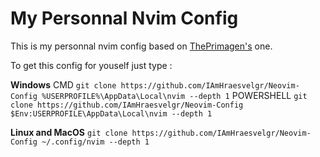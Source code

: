 # My Personnal Nvim Config

This is my personnal nvim config based on [ThePrimagen's](https://www.youtube.com/@ThePrimeagen) one.

To get this config for youself just type : 

**Windows**
CMD
``git clone https://github.com/IAmHraesvelgr/Neovim-Config %USERPROFILE%\AppData\Local\nvim --depth 1``
POWERSHELL
``git clone https://github.com/IAmHraesvelgr/Neovim-Config $Env:USERPROFILE\AppData\Local\nvim --depth 1``



**Linux and MacOS**
``git clone https://github.com/IAmHraesvelgr/Neovim-Config ~/.config/nvim --depth 1``
